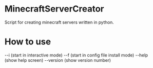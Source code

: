 # MinecraftServerCreator
Script for creating minecraft servers written in python.

# How to use
--i (start in interactive mode)
--f (start in config file install mode)
--help (show help screen)
--version (show version number)
